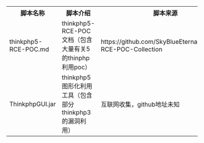 <table>
<tr>
    <th>脚本名称</th>
    <th>脚本介绍</th>
    <th>脚本来源</th>
</tr>
<tr>
    <td>thinkphp5-RCE-POC.md</td>
    <td>thinkphp5-RCE-POC 文档（包含大量有关5的thinphp利用poc）</td>
    <td>https://github.com/SkyBlueEternal/thinkphp-RCE-POC-Collection</td>
</tr>
<tr>
    <td>ThinkphpGUI.jar</td>
    <td>thinkphp5 图形化利用工具（包含部分thinkphp3的漏洞利用）</td>
    <td>互联网收集，github地址未知</td>
</tr>
